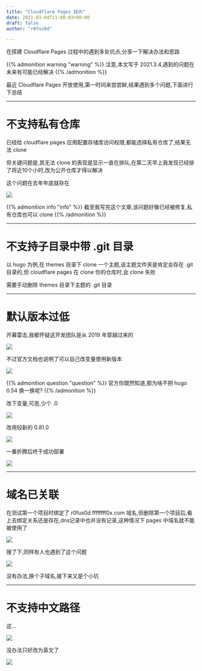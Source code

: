 ```yaml
---
title: "Cloudflare Pages 踩坑"
date: 2021-03-04T11:08:03+08:00
draft: false
author: "r0fus0d"

---
```


在搭建 Cloudflare Pages 过程中的遇到多处坑点,分享一下解决办法和思路

<!--more-->

{{% admonition warning "warning" %}}
注意,本文写于 2021.3.4,遇到的问题在未来有可能已经解决
{{% /admonition %}}

最近 Cloudflare Pages 开放使用,第一时间来尝尝鲜,结果遇到多个问题,下面进行下总结

---

# 不支持私有仓库

已经给 cloudflare pages 应用配置存储库访问权限,都能选择私有仓库了,结果无法 clone

但关键问题是,其无法 clone 的表现是显示一直在排队,在第二天早上我发现已经排了将近10个小时,改为公开仓库才得以解决

这个问题在去年年底就存在

![](../../img/Cloudflare_Pages_Test/10.png)

{{% admonition info "info" %}}
截至我写完这个文章,该问题好像已经被修复,私有仓库也可以 clone
{{% /admonition %}}

---

# 不支持子目录中带 .git 目录

以 hugo 为例,在 themes 目录下 clone 一个主题,该主题文件夹是肯定会存在 .git 目录的,但 cloudflare pages 在 clone 你的仓库时,会 clone 失败

需要手动删除 themes 目录下主题的 .git 目录

---

# 默认版本过低

开幕雷击,我都怀疑这开发团队是从 2019 年穿越过来的

![](../../img/Cloudflare_Pages_Test/8.png)

不过官方文档也说明了可以自己改变量使用新版本

![](../../img/Cloudflare_Pages_Test/6.png)

{{% admonition question "question" %}}
官方你既然知道,那为啥不把 hugo 0.54 换一换呢?
{{% /admonition %}}

改下变量,可恶,少个 .0

![](../../img/Cloudflare_Pages_Test/1.png)

改用较新的 0.81.0

![](../../img/Cloudflare_Pages_Test/3.png)

一番折腾后终于成功部署

![](../../img/Cloudflare_Pages_Test/2.png)

---

# 域名已关联

在测试第一个项目时绑定了 r0fus0d.ffffffff0x.com 域名,但删除第一个项目后,看上去绑定关系还是存在,dns记录中也并没有记录,这种情况下 pages 中域名就不能被使用了

![](../../img/Cloudflare_Pages_Test/4.png)

搜了下,同样有人也遇到了这个问题

![](../../img/Cloudflare_Pages_Test/9.png)

没有办法,换个子域名,接下来又是个小坑

---

# 不支持中文路径

这...

![](../../img/Cloudflare_Pages_Test/5.png)

没办法只好改为英文了

![](../../img/Cloudflare_Pages_Test/7.png)
